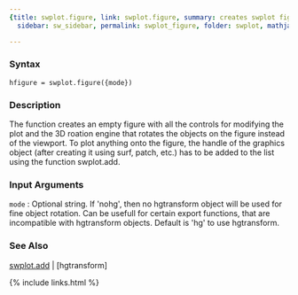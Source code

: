 ```yaml
---
{title: swplot.figure, link: swplot.figure, summary: creates swplot figure, keywords: sample,
  sidebar: sw_sidebar, permalink: swplot_figure, folder: swplot, mathjax: 'true'}

---
```


### Syntax

`hfigure = swplot.figure({mode})`

### Description

The function creates an empty figure with all the controls for modifying
the plot and the 3D roation engine that rotates the objects on the figure
instead of the viewport. To plot anything onto the figure, the handle of
the graphics object (after creating it using surf, patch, etc.) has to be
added to the list using the function swplot.add.
 

### Input Arguments

`mode`
: Optional string. If 'nohg', then no hgtransform object will be
  used for fine object rotation. Can be usefull for certain
  export functions, that are incompatible with hgtransform
  objects. Default is 'hg' to use hgtransform.

### See Also

[swplot.add](swplot_add) \| [hgtransform]

{% include links.html %}
